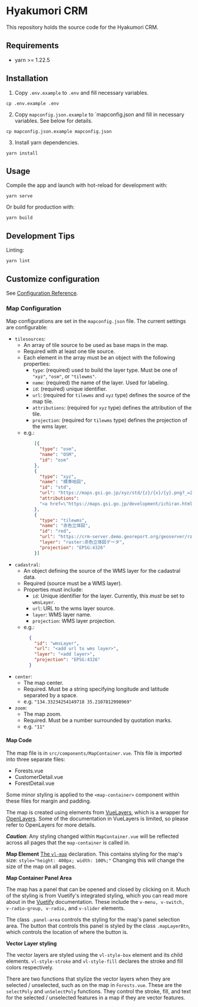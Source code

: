 # Hyakumori CRM

This repository holds the source code for the Hyakumori CRM.

## Requirements

- yarn >= 1.22.5

## Installation

1. Copy `.env.example` to `.env` and fill necessary variables.

```
cp .env.example .env
```

2. Copy `mapconfig.json.example` to `mapconfig.json and fill in necessary variables.
 See below for details.

```
cp mapconfig.json.example mapconfig.json
```

3. Install yarn dependencies.

```
yarn install
```

## Usage

Compile the app and launch with hot-reload for development with:

```
yarn serve
```

Or build for production with:

```
yarn build
```

## Development Tips

Linting:

```
yarn lint
```

## Customize configuration

See [Configuration Reference](https://cli.vuejs.org/config/).

### Map Configuration

Map configurations are set in the `mapconfig.json` file. The current settings are configurable:

* `tilesources`:
  - An array of tile source to be used as base maps in the map.
  - Required with at least one tile source.
  - Each element in the array must be an object with the following properties:
    - `type`: (required) used to build the layer type. Must be one of `"xyz"`, `"osm"`, or `"tilewms"`.
    - `name`: (required) the name of the layer. Used for labeling.
    - `id`: (required) unique identifier.
    - `url`: (required for `tilewms` and `xyz` type) defines the source of the map tile.
    - `attributions`: (required for `xyz` type) defines the attribution of the tile.
    - `projection`: (required for `tilewms` type) defines the projection of the wms layer.
  - e.g.:
    ```json
        [{
          "type": "osm",
          "name": "OSM",
          "id": "osm"
        },
        {
          "type": "xyz",
          "name": "標準地図",
          "id": "std",
          "url": "https://maps.gsi.go.jp/xyz/std/{z}/{x}/{y}.png?_=20201001a",
          "attributions":
          "<a href=\"https://maps.gsi.go.jp/development/ichiran.html\"> 国土地理院 </a>"
        },
        {
          "type": "tilewms",
          "name": "赤色立体図",
          "id": "red",
          "url": "https://crm-server.demo.georeport.org/geoserver/raster/wms",
          "layer": "raster:赤色立体図データ",
          "projection": "EPSG:4326"
        }]
    ```
* `cadastral`:
  - An object defining the source of the WMS layer for the cadastral data.
  - Required (source must be a WMS layer).
  - Properties must include:
    - `id`: Unique identifier for the layer. Currently, this _must_ be set to `wmsLayer`.
    - `url`: URL to the wms layer source.
    - `layer`: WMS layer name.
    - `projection`: WMS layer projection. 
  - e.g.: 
    ```json
      {
        "id": "wmsLayer",
        "url": "<add url to wms layer>",
        "layer": "<add layer>",
        "projection": "EPSG:4326"
      }
    ```
* `center`:
  - The map center.
  - Required. Must be a string specifying longitude and latitude separated by a space.
  - e.g. `"134.33234254149718 35.2107812998969"`
* `zoom`:
  - The map zoom.
  - Required. Must be a number surrounded by quotation marks.
  - e.g. `"11"`

#### Map Code
The map file is in `src/components/MapContainer.vue`. This file is imported into three separate files:
- Forests.vue
- CustomerDetail.vue
- ForestDetail.vue

Some minor styling is applied to the `<map-container>` component within these files for margin and padding.

The map is created using elements from [VueLayers], which is a wrapper for [OpenLayers]. Some of the documentation in VueLayers is limited, so please refer to OpenLayers for more details.

***Caution***: Any styling changed within `MapContainer.vue` will be reflected across all pages that the `map-container` is called in.

**Map Element**
[The  `vl-map`] declaration. This contains styling for the map's size: `style="height: 400px; width: 100%;"` Changing this will change the size of the map on all pages.

**Map Container Panel Area**

The map has a panel that can be opened and closed by clicking on it. Much of the styling is from Vuetify's integrated styling, which you can read more about in the [Vuetify] documentation. These include the `v-menu, v-switch, v-radio-group, v-radio,` and `v-slider` elements.

The class `.panel-area` controls the styling for the map's panel selection area. The button that controls this panel is styled by the class `.mapLayerBtn`, which controls the location of where the button is.

**Vector Layer styling**

The vector layers are styled using the `vl-style-box` element and its child elements. `vl-style-stroke` and `vl-style-fill` declares the stroke and fill colors respectively.

There are two functions that stylize the vector layers when they are selected / unselected, such as on the map in `Forests.vue`. These are the `selectPoly` and `unSelectPoly` functions. They control the stroke, fill, and text for the selected / unselected features in a map if they are vector features.



  [Vuetify]: <https://vuetifyjs.com/en/getting-started/installation/>
  [VueLayers]: <https://vuelayers.github.io/#/>
  [OpenLayers]: <https://openlayers.org>
  [The `vl-map`]: <https://github.com/hyakumori/crm/blob/e2d824ea06a2d415f845efed66ac778a1537c5a4/src/components/MapContainer.vue#L3>
  [located here]: <https://github.com/hyakumori/crm/blob/e2d824ea06a2d415f845efed66ac778a1537c5a4/src/components/MapContainer.vue#L233>
  [`rasterLayers`]: <https://github.com/hyakumori/crm/blob/e2d824ea06a2d415f845efed66ac778a1537c5a4/src/components/MapContainer.vue#L244>
  [`baseLayers`]: <https://github.com/hyakumori/crm/blob/e2d824ea06a2d415f845efed66ac778a1537c5a4/src/components/MapContainer.vue#L233>
  [`rLayers()`]: <https://github.com/hyakumori/crm/blob/e2d824ea06a2d415f845efed66ac778a1537c5a4/src/components/MapContainer.vue#L314>
  [`returnLayerLabel`]: <https://github.com/hyakumori/crm/blob/e2d824ea06a2d415f845efed66ac778a1537c5a4/src/components/MapContainer.vue#L425>
